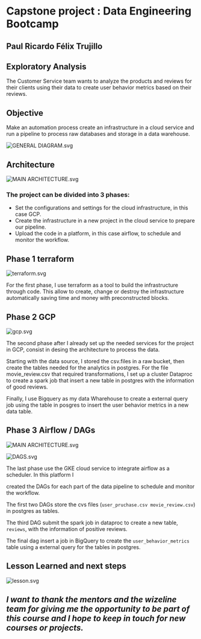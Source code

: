 # Capstone project : Data Engineering Bootcamp

## Paul Ricardo Félix Trujillo

## Exploratory Analysis

The Customer Service team wants to analyze the products and reviews for their clients using their data to create user behavior metrics based on their reviews.

## Objective

Make an automation process create an infrastructure in a cloud
service and run a pipeline to process raw databases and storage in a data warehouse.

![GENERAL DIAGRAM.svg](Capstone%20project%20Data%20Engineering%20Bootcamp%206086dc7bcba345fc9fa643fb05574103/GENERAL_DIAGRAM.svg)

## Architecture

![MAIN ARCHITECTURE.svg](Capstone%20project%20Data%20Engineering%20Bootcamp%206086dc7bcba345fc9fa643fb05574103/MAIN_ARCHITECTURE.svg)

### The project can be divided into 3 phases:

- Set the configurations and settings for the cloud infrastructure, in this case GCP.
- Create  the  infrastructure in a new project in the cloud service to prepare our pipeline.
- Upload the code in a platform, in this case airflow, to schedule and monitor the workflow.

## Phase 1 terraform

![terraform.svg](Capstone%20project%20Data%20Engineering%20Bootcamp%206086dc7bcba345fc9fa643fb05574103/terraform.svg)

For the first phase, I use terraform as a tool to build the infrastructure through code. This allow to create, change or destroy the infrastructure automatically saving time and money with preconstructed blocks.

## Phase 2 GCP

![gcp.svg](Capstone%20project%20Data%20Engineering%20Bootcamp%206086dc7bcba345fc9fa643fb05574103/gcp.svg)

The second phase after I already set up the needed services for the project in GCP, consist in desing the architecture to process the data.

Starting with the data source,  I stored the csv.files in a raw bucket, then create the tables needed for the analytics in postgres. For the file movie_review.csv that required transformations, I set up a cluster Dataproc to create a spark job that insert a new table in postgres with the information of good reviews.

Finally, I use Bigquery as my data Wharehouse  to create a external query job using the table in posgres to insert the user behavior metrics in a new data table.

## Phase 3 Airflow / DAGs

![MAIN ARCHITECTURE.svg](Capstone%20project%20Data%20Engineering%20Bootcamp%206086dc7bcba345fc9fa643fb05574103/MAIN_ARCHITECTURE%201.svg)

![DAGS.svg](Capstone%20project%20Data%20Engineering%20Bootcamp%206086dc7bcba345fc9fa643fb05574103/DAGS.svg)

The last phase use the GKE cloud service to integrate airflow as a scheduler. In this platform I

 created the DAGs for each part of the data pipeline to schedule and monitor the workflow.

The first two DAGs store the cvs files (`user_pruchase.csv movie_review.csv`) in postgres as tables.

The third DAG submit the spark job in dataproc to create a new table, `reviews`, with the information of  positive reviews.

The final dag insert a job in BigQuery to create the `user_behavior_metrics` table using a external query for the tables in postgres.

## Lesson Learned and next steps

![lesson.svg](Capstone%20project%20Data%20Engineering%20Bootcamp%206086dc7bcba345fc9fa643fb05574103/lesson.svg)

## *I want to thank the mentors and the wizeline team for giving me the opportunity to be part of this course and I hope to keep in touch for new courses or projects.*
